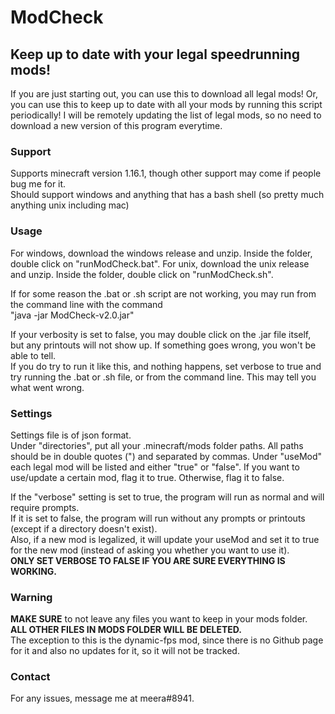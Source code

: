 # ModCheck
## Keep up to date with your legal speedrunning mods!  
If you are just starting out, you can use this to download all legal mods! Or, you can use this to keep up to date with all your mods by running this script periodically! I will be remotely updating the list of legal mods, so no need to download a new version of this program everytime.

### Support
Supports minecraft version 1.16.1, though other support may come if people bug me for it.  
Should support windows and anything that has a bash shell (so pretty much anything unix including mac)  

### Usage
For windows, download the windows release and unzip. Inside the folder, double click on "runModCheck.bat".
For unix, download the unix release and unzip. Inside the folder, double click on "runModCheck.sh".  

If for some reason the .bat or .sh script are not working, you may run from the command line with the command  
"java -jar ModCheck-v2.0.jar"  

If your verbosity is set to false, you may double click on the .jar file itself, but any printouts will not show up. If something goes wrong, you won't be able to tell.  
If you do try to run it like this, and nothing happens, set verbose to true and try running the .bat or .sh file, or from the command line. This may tell you what went wrong.

### Settings
Settings file is of json format.  
Under "directories", put all your .minecraft/mods folder paths. All paths should be in double quotes (") and separated by commas.
Under "useMod" each legal mod will be listed and either "true" or "false". If you want to use/update a certain mod, flag it to true. Otherwise, flag it to false.  

If the "verbose" setting is set to true, the program will run as normal and will require prompts.  
If it is set to false, the program will run without any prompts or printouts (except if a directory doesn't exist).  
Also, if a new mod is legalized, it will update your useMod and set it to true for the new mod (instead of asking you whether you want to use it).  
**ONLY SET VERBOSE TO FALSE IF YOU ARE SURE EVERYTHING IS WORKING.**

### Warning
**MAKE SURE** to not leave any files you want to keep in your mods folder.  
**ALL OTHER FILES IN MODS FOLDER WILL BE DELETED.**  
The exception to this is the dynamic-fps mod, since there is no Github page for it and also no updates for it, so it will not be tracked.

### Contact
For any issues, message me at meera#8941.
